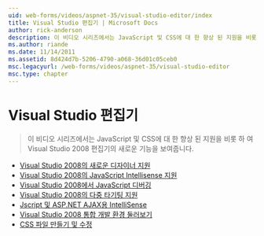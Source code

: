 ```yaml
---
uid: web-forms/videos/aspnet-35/visual-studio-editor/index
title: Visual Studio 편집기 | Microsoft Docs
author: rick-anderson
description: 이 비디오 시리즈에서는 JavaScript 및 CSS에 대 한 향상 된 지원을 비롯 하 여 Visual Studio 2008 편집기의 새로운 기능을 보여줍니다.
ms.author: riande
ms.date: 11/14/2011
ms.assetid: 8d424d7b-5206-4790-a068-36d01c05ceb0
msc.legacyurl: /web-forms/videos/aspnet-35/visual-studio-editor
msc.type: chapter
---
```

<a name="visual-studio-editor"></a>Visual Studio 편집기
====================
> 이 비디오 시리즈에서는 JavaScript 및 CSS에 대 한 향상 된 지원을 비롯 하 여 Visual Studio 2008 편집기의 새로운 기능을 보여줍니다.


- [Visual Studio 2008의 새로운 디자이너 지원](new-designer-support-in-visual-studio-2008.md)
- [Visual Studio 2008의 JavaScript Intellisense 지원](javascript-intellisense-support-in-visual-studio-2008.md)
- [Visual Studio 2008에서 JavaScript 디버깅](javascript-debugging-in-visual-studio-2008.md)
- [Visual Studio 2008의 다중 타기팅 지원](multi-targeting-support-in-visual-studio-2008.md)
- [Jscript 및 ASP.NET AJAX용 IntelliSense](intellisense-for-jscript-and-aspnet-ajax.md)
- [Visual Studio 2008 통합 개발 환경 둘러보기](quick-tour-of-the-visual-studio-2008-integrated-development-environment.md)
- [CSS 파일 만들기 및 수정](creating-and-modifying-a-css-file.md)
